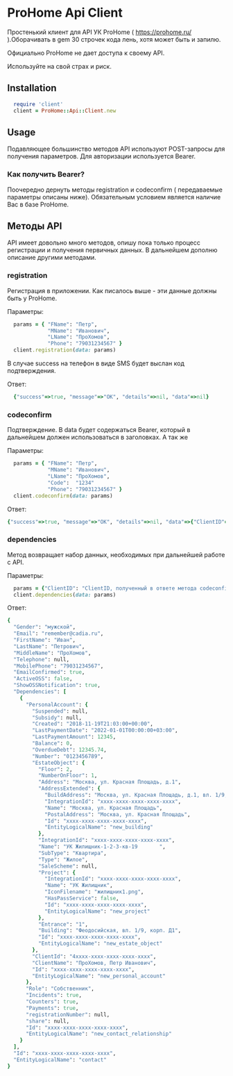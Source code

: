 # ProHome Api Client

Простенький клиент для API УК ProHome ( https://prohome.ru/ ).Оборачивать в gem 30 строчек кода лень, хотя может быть и запилю.

Официально ProHome не дает доступа к своему API.

Используйте на свой страх и риск.

## Installation
```ruby
  require 'client'
  client = ProHome::Api::Client.new
```
## Usage
Подавляющее большинство методов API используют POST-запросы для получения параметров.
Для авторизации используется Bearer.

### Как получить Bearer?
Поочередно дернуть методы registration и codeconfirm ( передаваемые параметры описаны ниже).
Обязательным условием является наличие Вас в базе ProHome.

## Методы API
  API имеет довольно много методов, опишу пока только процесс регистрации и получения первичных данных.
  В дальнейшем дополню описание другими методами.

### registration
Регистрация в приложении.
Как писалось выше - эти данные должны быть у ProHome.

Параметры:
```ruby
  params = { "FName": "Петр",
             "MName": "Иванович",
             "LName": "ПроХомов",
             "Phone": "79031234567" }
  client.registration(data: params)
```
В случае success на телефон в виде SMS будет выслан код подтверждения.

Ответ:
```ruby
  {"success"=>true, "message"=>"OK", "details"=>nil, "data"=>nil}
```

### codeconfirm
Подтверждение. В data будет содержаться Bearer, который в дальнейшем должен использоваться в заголовках.
А так же 

Параметры:
```ruby
  params = { "FName": "Петр",
             "MName": "Иванович",
             "LName": "ПроХомов",
             "Code":  "1234"
             "Phone": "79031234567" }
  client.codeconfirm(data: params)
```

Ответ:
```ruby
{"success"=>true, "message"=>"OK", "details"=>nil, "data"=>{"ClientID"=>"xxxx-xxxx-xxxx-xxxx-xxxx", "Token"=>{"AccessToken"=>"xxxxxxx", "RefreshToken"=>"xxxxxxxx", "ExpiresIn"=>3600, "TokenType"=>"Bearer"}}}
```

### dependencies
Метод возвращает набор данных, необходимых при дальнейшей работе с API.

Параметры:
```ruby
  params = {"ClientID": "ClientID, полученный в ответе метода codeconfirm"
  client.dependencies(data: params)
```

Ответ:
```ruby
{
  "Gender": "мужской",
  "Email": "remember@cadia.ru",
  "FirstName": "Иван",
  "LastName": "Петрович",
  "MiddleName": "ПроХомов",
  "Telephone": null,
  "MobilePhone": "79031234567",
  "EmailConfirmed": true,
  "ActiveOSS": false,
  "ShowOSSNotification": true,
  "Dependencies": [
    {
      "PersonalAccount": {
        "Suspended": null,
        "Subsidy": null,
        "Created": "2018-11-19T21:03:00+00:00",
        "LastPaymentDate": "2022-01-01T00:00:00+03:00",
        "LastPaymentAmount": 12345,
        "Balance": 0,
        "OverdueDebt": 12345.74,
        "Number": "0123456789",
        "EstateObject": {
          "Floor": 2,
          "NumberOnFloor": 1,
          "Address": "Москва, ул. Красная Площадь, д.1",
          "AddressExtended": {
            "BuildAddress": "Москва, ул. Красная Площадь, д.1, вл. 1/9, корп. Д21",
            "IntegrationId": "xxxx-xxxx-xxxx-xxxx-xxxx",
            "Name": "Москва, ул. Красная Площадь",
            "PostalAddress": "Москва, ул. Красная Площадь",
            "Id": "xxxx-xxxx-xxxx-xxxx-xxxx",
            "EntityLogicalName": "new_building"
          },
          "IntegrationId": "xxxx-xxxx-xxxx-xxxx-xxxx",
          "Name": "УК Жилищник-1-2-3-кв-19       ",
          "SubType": "Квартира",
          "Type": "Жилое",
          "SaleScheme": null,
          "Project": {
            "IntegrationId": "xxxx-xxxx-xxxx-xxxx-xxxx",
            "Name": "УК Жилищник",
            "IconFilename": "жилищник1.png",
            "HasPassService": false,
            "Id": "xxxx-xxxx-xxxx-xxxx-xxxx",
            "EntityLogicalName": "new_project"
          },
          "Entrance": "1",
          "Building": "Феодосийская, вл. 1/9, корп. Д1",
          "Id": "xxxx-xxxx-xxxx-xxxx-xxxx",
          "EntityLogicalName": "new_estate_object"
        },
        "ClientId": "4xxxx-xxxx-xxxx-xxxx-xxxx",
        "ClientName": "ПроХомов, Петр Иванович",
        "Id": "xxxx-xxxx-xxxx-xxxx-xxxx",
        "EntityLogicalName": "new_personal_account"
      },
      "Role": "Собственник",
      "Incidents": true,
      "Counters": true,
      "Payments": true,
      "registrationNumber": null,
      "share": null,
      "Id": "xxxx-xxxx-xxxx-xxxx-xxxx",
      "EntityLogicalName": "new_contact_relationship"
    }
  ],
  "Id": "xxxx-xxxx-xxxx-xxxx-xxxx",
  "EntityLogicalName": "contact"
}
```